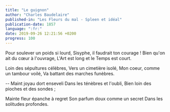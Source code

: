 ```yaml
---
title: "Le guignon"
author: "Charles Baudelaire"
published-in: "Les Fleurs du mal - Spleen et idéal"
publication-date: 1857
language: ":fr:"
date: 2019-09-26 12:21:56 +0200
progress: 100
---
```

Pour soulever un poids si lourd,
Sisyphe, il faudrait ton courage !
Bien qu'on ait du cœur à l'ouvrage,
L'Art est long et le Temps est court.

Loin des sépultures célèbres,
Vers un cimetière isolé,
Mon coeur, comme un tambour voilé,
Va battant des marches funèbres.

-- Maint joyau dort enseveli
Dans les ténèbres et l'oubli,
Bien loin des pioches et des sondes ;

Mainte fleur épanche à regret
Son parfum doux comme un secret
Dans les solitudes profondes.
